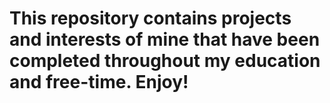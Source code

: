 # This repository contains projects and interests of mine that have been completed throughout my education and free-time. Enjoy!
